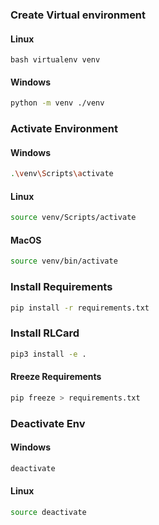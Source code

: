 ### Create Virtual environment

#### Linux

```
bash virtualenv venv
```

#### Windows

```bash
python -m venv ./venv
```

### Activate Environment

#### Windows

```bash
.\venv\Scripts\activate
```

#### Linux

```bash
source venv/Scripts/activate
```

#### MacOS

```bash
source venv/bin/activate
```

### Install Requirements

```bash
pip install -r requirements.txt
```

### Install RLCard

```bash
pip3 install -e .
```

#### Rreeze Requirements

```bash
pip freeze > requirements.txt
```

### Deactivate Env

#### Windows

```bash
deactivate
```

#### Linux

```bash
source deactivate
```
